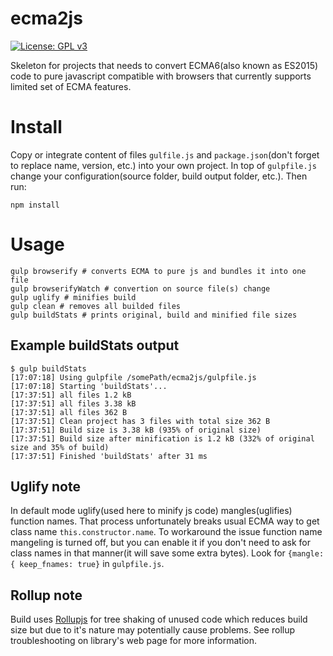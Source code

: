 # ecma2js

[![License: GPL v3](https://img.shields.io/badge/License-GPL%20v3-blue.svg)](http://www.gnu.org/licenses/gpl-3.0)

Skeleton for projects that needs to convert ECMA6(also known as ES2015) code to pure javascript compatible
with browsers that currently supports limited set of ECMA features.

# Install
Copy or integrate content of files `gulfile.js` and `package.json`(don't forget to replace name, version, etc.)
into your own project. In top of `gulpfile.js` change your configuration(source folder, build output folder, etc.). Then run:

```
npm install
```

# Usage
```
gulp browserify # converts ECMA to pure js and bundles it into one file
gulp browserifyWatch # convertion on source file(s) change
gulp uglify # minifies build
gulp clean # removes all builded files
gulp buildStats # prints original, build and minified file sizes
```

## Example buildStats output
```
$ gulp buildStats
[17:07:18] Using gulpfile /somePath/ecma2js/gulpfile.js
[17:07:18] Starting 'buildStats'...
[17:37:51] all files 1.2 kB
[17:37:51] all files 3.38 kB
[17:37:51] all files 362 B
[17:37:51] Clean project has 3 files with total size 362 B
[17:37:51] Build size is 3.38 kB (935% of original size)
[17:37:51] Build size after minification is 1.2 kB (332% of original size and 35% of build)
[17:37:51] Finished 'buildStats' after 31 ms
```

## Uglify note
In default mode uglify(used here to minify js code) mangles(uglifies) function names.
That process unfortunately breaks usual ECMA way to get class name `this.constructor.name`.
To workaround the issue function name mangeling is turned off, but you can enable it if you don't need to ask
for class names in that manner(it will save some extra bytes). Look for `{mangle: { keep_fnames: true}` in `gulpfile.js`.

## Rollup note
Build uses [Rollupjs](http://rollupjs.org/) for tree shaking of unused code which reduces build size
but due to it's nature may potentially cause problems. See rollup troubleshooting on library's web page for more information.
